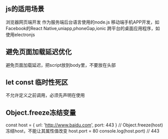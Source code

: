 ## js的适用场景
浏览器网页端开发
作为服务端后台语言使用的node.js
移动端手机APP开发，如Facebook的React Native,uniapp,phoneGap,ionic
跨平台的桌面应用程序，如使用electronjs
## 避免页面加载延迟优化
避免页面加载延迟，把script放到body里，不要放在头部
## let const 临时性死区
不允许定义之前调用，必须先声明在使用
## Object.freeze冻结变量
const host = {
    url: 'http://www.baidu.com',
    port: 443
}
// Object.freeze(host) 冻结host，不能让其属性值改变
host.port = 80
console.log(host.port) // 443